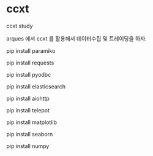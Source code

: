 # ccxt
ccxt study

arques 에서 ccxt 를 활용해서 데이터수집 및 트레이딩을 하자.


pip install paramiko

pip install requests

pip install pyodbc

pip install elasticsearch

pip install aiohttp

pip install telepot

pip install matplotlib

pip install seaborn

pip install numpy


